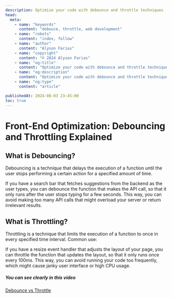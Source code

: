 ```yaml
---
description: Optimize your code with debounce and throttle techniques
head:
  meta:
    - name: "keywords"
      content: "debouce, throttle, web development"
    - name: "robots"
      content: "index, follow"
    - name: "author"
      content: "Alyson Farias"
    - name: "copyright"
      content: "© 2024 Alyson Farias"
    - name: "og:title"
      content: "Optimize your code with debounce and throttle techniques"
    - name: "og:description"
      content: "Optimize your code with debounce and throttle techniques"
    - name: "og:type"
      content: "article"

publishedAt: 2024-08-03 23:45:00
toc: true
---
```


# Front-End Optimization: Debouncing and Throttling Explained

## What is Debouncing?

Debouncing is a technique that delays the execution of a function until the user stops performing a certain action for a specified amount of time.

If you have a search bar that fetches suggestions from the backend as the user types, you can debounce the function that makes the API call, so that it only runs after the user stops typing for a few seconds. This way, you can avoid making too many API calls that might overload your server or return irrelevant results.

## What is Throttling?

Throttling is a technique that limits the execution of a function to once in every specified time interval.
Common use:

If you have a resize event handler that adjusts the layout of your page, you can throttle the function that updates the layout, so that it only runs once every 100ms. This way, you can avoid running your code too frequently, which might cause janky user interface or high CPU usage.

##### You can see clearly in this video

[Debounce vs Throttle](https://x.com/_ntnhon/status/1485718357995401224)
